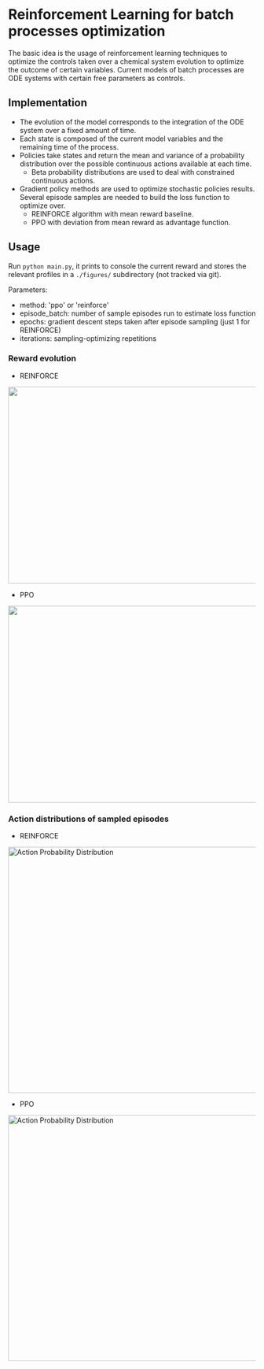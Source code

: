 # Reinforcement Learning for batch processes optimization

The basic idea is the usage of reinforcement learning techniques to optimize the controls
taken over a chemical system evolution to optimize the outcome of certain variables.
Current models of batch processes are ODE systems with certain free parameters as controls.

## Implementation

* The evolution of the model corresponds to the integration of the ODE system over a fixed
  amount of time.
* Each state is composed of the current model variables and the remaining time of the process.
* Policies take states and return the mean and variance of a probability distribution over
  the possible continuous actions available at each time.
  * Beta probability distributions are used to deal with constrained continuous actions.
* Gradient policy methods are used to optimize stochastic policies results.
  Several episode samples are needed to build the loss function to optimize over.
  * REINFORCE algorithm with mean reward baseline.
  * PPO with deviation from mean reward as advantage function.

## Usage

Run `python main.py`, it prints to console the current reward and
stores the relevant profiles in a `./figures/` subdirectory (not tracked via git).

Parameters:

* method: 'ppo' or 'reinforce'
* episode_batch: number of sample episodes run to estimate loss function
* epochs: gradient descent steps taken after episode sampling (just 1 for REINFORCE)
* iterations: sampling-optimizing repetitions

### Reward evolution

* REINFORCE

<img src="https://i.imgur.com/3BQDNKp.png"  width="600" height="400">

* PPO

<img src="https://i.imgur.com/65JxgQ1.png"  width="600" height="400">

### Action distributions of sampled episodes

* REINFORCE

<img src="https://i.imgur.com/DMOoLJc.gif" alt="Action Probability Distribution" width="1000" height="500" align="middle">

* PPO

<img src="https://i.imgur.com/ECyvYGz.gif" alt="Action Probability Distribution" width="1000" height="500" align="middle">